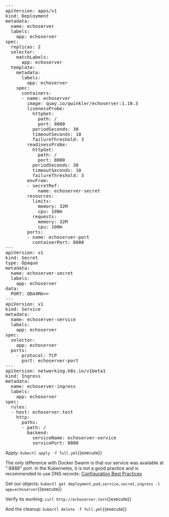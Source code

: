 <pre class="file" data-filename="full.yml" data-target="replace">
---
apiVersion: apps/v1
kind: Deployment
metadata:
  name: echoserver
  labels:
    app: echoserver
spec:
  replicas: 2
  selector:
    matchLabels:
      app: echoserver
  template:
    metadata:
      labels:
        app: echoserver
    spec:
      containers:
      - name: echoserver
        image: quay.io/qwinkler/echoserver:1.10.3
        livenessProbe:
          httpGet:
            path: /
            port: 8080
          periodSeconds: 30
          timeoutSeconds: 10
          failureThreshold: 3
        readinessProbe:
          httpGet:
            path: /
            port: 8080
          periodSeconds: 30
          timeoutSeconds: 10
          failureThreshold: 3
        envFrom:
        - secretRef:
            name: echoserver-secret
        resources:
          limits:
            memory: 32M
            cpu: 100m
          requests:
            memory: 32M
            cpu: 100m
        ports:
        - name: echoserver-port
          containerPort: 8080
---
apiVersion: v1
kind: Secret
type: Opaque
metadata:
  name: echoserver-secret
  labels:
    app: echoserver
data:
  PORT: ODA4MA==
---
apiVersion: v1
kind: Service
metadata:
  name: echoserver-service
  labels:
    app: echoserver
spec:
  selector:
    app: echoserver
  ports:
    - protocol: TCP
      port: echoserver-port
---
apiVersion: networking.k8s.io/v1beta1
kind: Ingress
metadata:
  name: echoserver-ingress
  labels:
    app: echoserver
spec:
  rules:
  - host: echoserver.test
    http:
      paths:
      - path: /
        backend:
          serviceName: echoserver-service
          servicePort: 8080
</pre>

Apply: `kubectl apply -f full.yml`{{execute}}

The only difference with Docker Swarm is that our service was available at ":8888" port. In the Kubernetes, it is not a good practice and is recommended to use DNS records: [Configuration Best Practices](https://kubernetes.io/docs/concepts/configuration/overview)

Get our objects: `kubectl get deployment,pod,service,secret,ingress -l app=echoserver`{{execute}}

Verify its working: `curl http://echoserver.test`{{execute}}

And the cleanup: `kubectl delete -f full.yml`{{execute}}